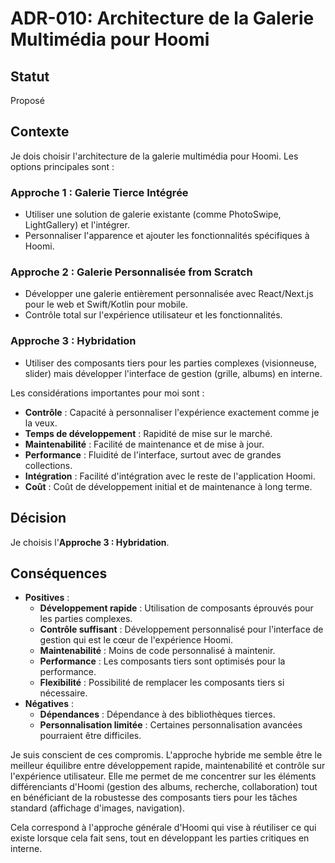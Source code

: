 # ADR-010: Architecture de la Galerie Multimédia pour Hoomi

## Statut

Proposé

## Contexte

Je dois choisir l'architecture de la galerie multimédia pour Hoomi. Les options principales sont :

### Approche 1 : Galerie Tierce Intégrée
- Utiliser une solution de galerie existante (comme PhotoSwipe, LightGallery) et l'intégrer.
- Personnaliser l'apparence et ajouter les fonctionnalités spécifiques à Hoomi.

### Approche 2 : Galerie Personnalisée from Scratch
- Développer une galerie entièrement personnalisée avec React/Next.js pour le web et Swift/Kotlin pour mobile.
- Contrôle total sur l'expérience utilisateur et les fonctionnalités.

### Approche 3 : Hybridation
- Utiliser des composants tiers pour les parties complexes (visionneuse, slider) mais développer l'interface de gestion (grille, albums) en interne.

Les considérations importantes pour moi sont :
-   **Contrôle** : Capacité à personnaliser l'expérience exactement comme je la veux.
-   **Temps de développement** : Rapidité de mise sur le marché.
-   **Maintenabilité** : Facilité de maintenance et de mise à jour.
-   **Performance** : Fluidité de l'interface, surtout avec de grandes collections.
-   **Intégration** : Facilité d'intégration avec le reste de l'application Hoomi.
-   **Coût** : Coût de développement initial et de maintenance à long terme.

## Décision

Je choisis l'**Approche 3 : Hybridation**.

## Conséquences

-   **Positives** :
    -   **Développement rapide** : Utilisation de composants éprouvés pour les parties complexes.
    -   **Contrôle suffisant** : Développement personnalisé pour l'interface de gestion qui est le cœur de l'expérience Hoomi.
    -   **Maintenabilité** : Moins de code personnalisé à maintenir.
    -   **Performance** : Les composants tiers sont optimisés pour la performance.
    -   **Flexibilité** : Possibilité de remplacer les composants tiers si nécessaire.
-   **Négatives** :
    -   **Dépendances** : Dépendance à des bibliothèques tierces.
    -   **Personnalisation limitée** : Certaines personnalisation avancées pourraient être difficiles.

Je suis conscient de ces compromis. L'approche hybride me semble être le meilleur équilibre entre développement rapide, maintenabilité et contrôle sur l'expérience utilisateur. Elle me permet de me concentrer sur les éléments différenciants d'Hoomi (gestion des albums, recherche, collaboration) tout en bénéficiant de la robustesse des composants tiers pour les tâches standard (affichage d'images, navigation).

Cela correspond à l'approche générale d'Hoomi qui vise à réutiliser ce qui existe lorsque cela fait sens, tout en développant les parties critiques en interne.